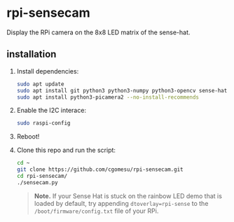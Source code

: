 # rpi-sensecam

Display the RPi camera on the 8x8 LED matrix of the sense-hat.

## installation

1. Install dependencies:

    ```sh
    sudo apt update
    sudo apt install git python3 python3-numpy python3-opencv sense-hat
    sudo apt install python3-picamera2 --no-install-recommends
    ```

1. Enable the I2C interace:

    ```sh
    sudo raspi-config
    ```

1. Reboot!

1. Clone this repo and run the script:

    ```sh
    cd ~
    git clone https://github.com/cgomesu/rpi-sensecam.git
    cd rpi-sensecam/
    ./sensecam.py
    ```

    > **Note.** If your Sense Hat is stuck on the rainbow LED demo that is loaded by default, try appending `dtoverlay=rpi-sense` to the `/boot/firmware/config.txt` file of your RPi.
